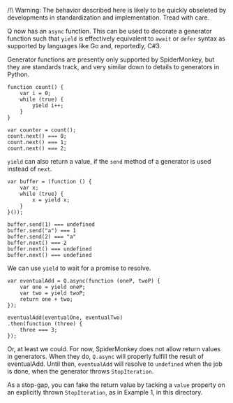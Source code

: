 
/!\ Warning: The behavior described here is likely to be quickly
obseleted by developments in standardization and implementation.  Tread
with care.

Q now has an ``async`` function.  This can be used to
decorate a generator function such that ``yield`` is
effectively equivalent to ``await`` or ``defer`` syntax as
supported by languages like Go and, reportedly, C#3.

Generator functions are presently only supported by
SpiderMonkey, but they are standards track, and very similar
down to details to generators in Python.

    function count() {
        var i = 0;
        while (true) {
            yield i++;
        }
    }

    var counter = count();
    count.next() === 0;
    count.next() === 1;
    count.next() === 2;

``yield`` can also return a value, if the ``send`` method of
a generator is used instead of ``next``.

    var buffer = (function () {
        var x;
        while (true) {
            x = yield x;
        }
    }());

    buffer.send(1) === undefined
    buffer.send("a") === 1
    buffer.send(2) === "a"
    buffer.next() === 2
    buffer.next() === undefined
    buffer.next() === undefined

We can use ``yield`` to wait for a promise to resolve.

    var eventualAdd = Q.async(function (oneP, twoP) {
        var one = yield oneP;
        var two = yield twoP;
        return one + two;
    });

    eventualAdd(eventualOne, eventualTwo)
    .then(function (three) {
        three === 3;
    });

Or, at least we could.  For now, SpiderMonkey does not allow
return values in generators.  When they do, ``Q.async`` will
properly fulfill the result of eventualAdd.  Until then,
``eventualAdd`` will resolve to ``undefined`` when the job
is done, when the generator throws ``StopIteration``.

As a stop-gap, you can fake the return value by tacking a
``value`` property on an explicitly thrown
``StopIteration``, as in Example 1, in this directory.

